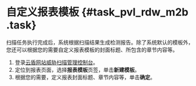 # 自定义报表模板 {#task_pvl_rdw_m2b .task}

扫描任务执行完成后，系统根据扫描结果生成检测报告。除了系统默认的模板外，您还可以根据您的需要自定义报表模板的封面标题、所包含的章节内容等。

1.  登录[云盾网站威胁扫描管理控制台](https://yundun.console.aliyun.com/?p=avds)。 
2.  定位到报表页面，选择**报表模板**页签，单击**新建模板**。 
3.  根据您的需要，定义报表封面标题、章节内容等，单击**确定**。 

